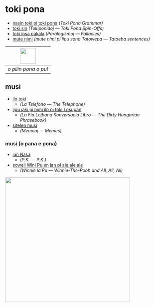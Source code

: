 # toki pona

* [nasin toki pi toki pona](nasin-toki.md) *(Toki Pona Grammar)*
* [toki sin](toki-sin.md) *(Tokiponidoj — Toki Pona Spin-Offs)*
* [toki insa pakala](toki-insa-pakala.md) *(Paralogismoj — Fallacies)*
* [mute nimi](https://tatoeba.org/deu/sentences/of_user/Tepan) *(mute nimi pi lipu sona Tatowepa — Tatoeba sentences)*

| <img src="musi/sitelen/pona/o-pilin-pona-o-pu.png" height="50"> | 
|:--:| 
| *o pilin pona o pu!* |

## musi

* [ilo toki](musi/ilo-toki.md)
  * *(La Telefono — The Telephone)*
* [lipu jaki pi nimi ilo pi toki Losupan](musi/lipu-jaki-pi-nimi-ilo-pi-toki-losupan.md)
  * *(La Fia Loĵbana Konversacia Libro — The Dirty Hungarian Phrasebook)*
* [sitelen musi](musi/sitelen)
  * *(Memeoj — Memes)*

### musi (o pana e pona)

* [jan Nasa](musi/pk.srt)
  * *(P.K. — P.K.)*
* [soweli Wini Pu en jan pi ale ale ale](musi/soweli-wini-pu-en-jan-pi-ale-ale-ale.md)
  * *(Winnie la Pu — Winnie-The-Pooh and All, All, All)*

<img src="https://github.com/stefichjo/toki-pona/blob/master/musi/sitelen/o-pilin-pona-o-pu.jpg?raw=true" height="400">
